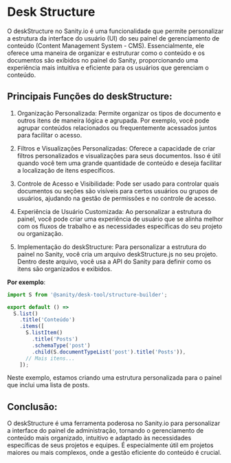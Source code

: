 # Desk Structure

O deskStructure no Sanity.io é uma funcionalidade que permite personalizar a estrutura da interface do usuário (UI) do seu painel de gerenciamento de conteúdo (Content Management System - CMS). Essencialmente, ele oferece uma maneira de organizar e estruturar como o conteúdo e os documentos são exibidos no painel do Sanity, proporcionando uma experiência mais intuitiva e eficiente para os usuários que gerenciam o conteúdo.

## Principais Funções do deskStructure:

1. Organização Personalizada: Permite organizar os tipos de documento e outros itens de maneira lógica e agrupada. Por exemplo, você pode agrupar conteúdos relacionados ou frequentemente acessados juntos para facilitar o acesso.

2. Filtros e Visualizações Personalizadas: Oferece a capacidade de criar filtros personalizados e visualizações para seus documentos. Isso é útil quando você tem uma grande quantidade de conteúdo e deseja facilitar a localização de itens específicos.

3. Controle de Acesso e Visibilidade: Pode ser usado para controlar quais documentos ou seções são visíveis para certos usuários ou grupos de usuários, ajudando na gestão de permissões e no controle de acesso.

4. Experiência de Usuário Customizada: Ao personalizar a estrutura do painel, você pode criar uma experiência de usuário que se alinha melhor com os fluxos de trabalho e as necessidades específicas do seu projeto ou organização.

5. Implementação do deskStructure:
Para personalizar a estrutura do painel no Sanity, você cria um arquivo deskStructure.js no seu projeto. Dentro deste arquivo, você usa a API do Sanity para definir como os itens são organizados e exibidos. 

**Por exemplo**:

```javascript
import S from '@sanity/desk-tool/structure-builder';

export default () =>
  S.list()
    .title('Conteúdo')
    .items([
      S.listItem()
        .title('Posts')
        .schemaType('post')
        .child(S.documentTypeList('post').title('Posts')),
      // Mais itens...
    ]);
```

Neste exemplo, estamos criando uma estrutura personalizada para o painel que inclui uma lista de posts.

## Conclusão:

O deskStructure é uma ferramenta poderosa no Sanity.io para personalizar a interface do painel de administração, tornando o gerenciamento de conteúdo mais organizado, intuitivo e adaptado às necessidades específicas de seus projetos e equipes. É especialmente útil em projetos maiores ou mais complexos, onde a gestão eficiente do conteúdo é crucial.